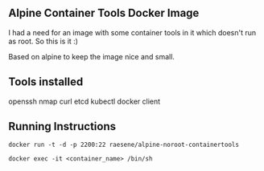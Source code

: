 Alpine Container Tools Docker Image
--

I had a need for an image with some container tools in it which doesn't run as root. So this is it :)

Based on alpine to keep the image nice and small.



Tools installed
--
openssh
nmap
curl
etcd
kubectl
docker client


Running Instructions
--
`docker run -t -d -p 2200:22 raesene/alpine-noroot-containertools`

`docker exec -it <container_name> /bin/sh`
